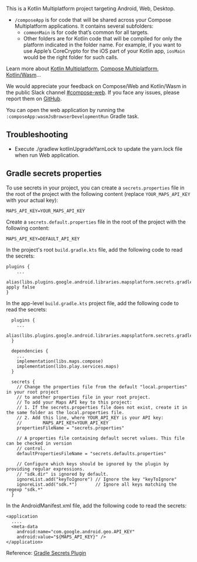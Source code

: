 This is a Kotlin Multiplatform project targeting Android, Web, Desktop.

* `/composeApp` is for code that will be shared across your Compose Multiplatform applications.
  It contains several subfolders:
  - `commonMain` is for code that’s common for all targets.
  - Other folders are for Kotlin code that will be compiled for only the platform indicated in the folder name.
    For example, if you want to use Apple’s CoreCrypto for the iOS part of your Kotlin app,
    `iosMain` would be the right folder for such calls.


Learn more about [Kotlin Multiplatform](https://www.jetbrains.com/help/kotlin-multiplatform-dev/get-started.html),
[Compose Multiplatform](https://github.com/JetBrains/compose-multiplatform/#compose-multiplatform),
[Kotlin/Wasm](https://kotl.in/wasm/)…

We would appreciate your feedback on Compose/Web and Kotlin/Wasm in the public Slack channel [#compose-web](https://slack-chats.kotlinlang.org/c/compose-web).
If you face any issues, please report them on [GitHub](https://github.com/JetBrains/compose-multiplatform/issues).

You can open the web application by running the `:composeApp:wasmJsBrowserDevelopmentRun` Gradle task.

## Troubleshooting

- Execute ./gradlew kotlinUpgradeYarnLock to update the yarn.lock file when run Web application.

## Gradle secrets properties

To use secrets in your project, you can create a `secrets.properties` file in the root of the project with the following content (replace `YOUR_MAPS_API_KEY` with your actual key):
```
MAPS_API_KEY=YOUR_MAPS_API_KEY
```

Create a `secrets.default.properties` file in the root of the project with the following content:
```
MAPS_API_KEY=DEFAULT_API_KEY
```

In the project's root `build.gradle.kts` file, add the following code to read the secrets:
```
plugins {
    ...
    alias(libs.plugins.google.android.libraries.mapsplatform.secrets.gradle.plugin) apply false
}
``` 

In the app-level `build.gradle.kts` project file, add the following code to read the secrets:
```
  plugins {
    ...
    alias(libs.plugins.google.android.libraries.mapsplatform.secrets.gradle.plugin)
  }

  dependencies {
    ...
    implementation(libs.maps.compose)
    implementation(libs.play.services.maps)
  }

  secrets {
    // Change the properties file from the default "local.properties" in your root project
    // to another properties file in your root project.
    // To add your Maps API key to this project:
    // 1. If the secrets.properties file does not exist, create it in the same folder as the local.properties file.
    // 2. Add this line, where YOUR_API_KEY is your API key:
    //        MAPS_API_KEY=YOUR_API_KEY
    propertiesFileName = "secrets.properties"

    // A properties file containing default secret values. This file can be checked in version
    // control.
    defaultPropertiesFileName = "secrets.defaults.properties"

    // Configure which keys should be ignored by the plugin by providing regular expressions.
    // "sdk.dir" is ignored by default.
    ignoreList.add("keyToIgnore") // Ignore the key "keyToIgnore"
    ignoreList.add("sdk.*")       // Ignore all keys matching the regexp "sdk.*"
  }
```

In the AndroidManifest.xml file, add the following code to read the secrets:
```
<application
  ....
  <meta-data
    android:name="com.google.android.geo.API_KEY"
    android:value="${MAPS_API_KEY}" />
</application>
```

Reference: [Gradle Secrets Plugin](https://github.com/google/secrets-gradle-plugin)

